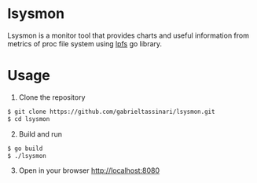 # lsysmon

Lsysmon is a monitor tool that provides charts and useful information from metrics of proc file system using [lpfs](https://github.com/rprobaina/lpfs) go library.

# Usage

1. Clone the repository
```bash
$ git clone https://github.com/gabrieltassinari/lsysmon.git
$ cd lsysmon
```
2. Build and run
```bash
$ go build
$ ./lsysmon
```
3. Open in your browser [http://localhost:8080](http://localhost:8080)
